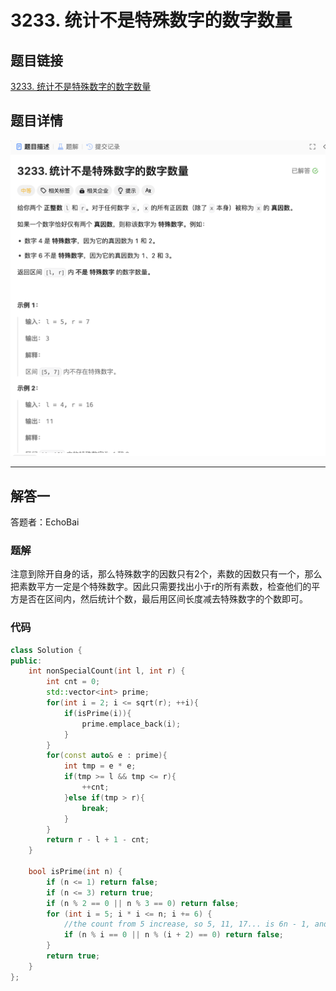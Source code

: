 # 3233. 统计不是特殊数字的数字数量
## 题目链接  
[3233. 统计不是特殊数字的数字数量](https://leetcode.cn/problems/find-the-count-of-numbers-which-are-not-special/description/?envType=daily-question&envId=2024-11-22)
## 题目详情
![题目图片](Img/3233.png)

***
## 解答一
答题者：EchoBai

### 题解
注意到除开自身的话，那么特殊数字的因数只有2个，素数的因数只有一个，那么把素数平方一定是个特殊数字。因此只需要找出小于r的所有素数，检查他们的平方是否在区间内，然后统计个数，最后用区间长度减去特殊数字的个数即可。

### 代码
``` cpp
class Solution {
public:
    int nonSpecialCount(int l, int r) {
        int cnt = 0;
        std::vector<int> prime;
        for(int i = 2; i <= sqrt(r); ++i){
            if(isPrime(i)){
                prime.emplace_back(i);
            }
        }
        for(const auto& e : prime){
            int tmp = e * e;
            if(tmp >= l && tmp <= r){
                ++cnt;
            }else if(tmp > r){
                break;
            }
        }
        return r - l + 1 - cnt;
    }

    bool isPrime(int n) {
        if (n <= 1) return false;
        if (n <= 3) return true;
        if (n % 2 == 0 || n % 3 == 0) return false;
        for (int i = 5; i * i <= n; i += 6) {
            //the count from 5 increase, so 5, 11, 17... is 6n - 1, and the 7, 13, 19... is 6n + 1 
            if (n % i == 0 || n % (i + 2) == 0) return false;
        }
        return true;
    }
};
```



